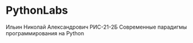 # PythonLabs
Ильин Николай Александрович РИС-21-2Б Современные парадигмы программирования на Python
